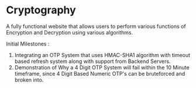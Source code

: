 # Cryptography
A fully functional website that allows users to perform various functions of Encryption and Decryption using various algorithms.

Initial Milestones :
1) Integrating an OTP System that uses HMAC-SHA1 algorithm with timeout based refresh system along with support from Backend Servers.
2) Demonstration of Why a 4 Digit OTP System will fail within the 10 Minute timeframe, since 4 Digit Based Numeric OTP's can be bruteforced and broken into.
